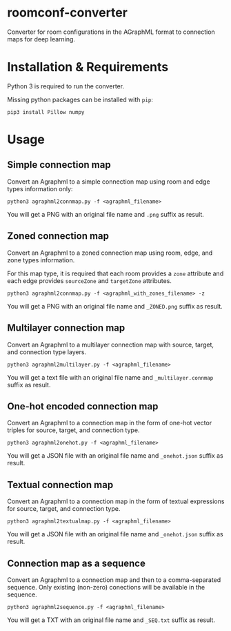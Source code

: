 # roomconf-converter
Converter for room configurations in the AGraphML format to connection maps for deep learning.

# Installation & Requirements

Python 3 is required to run the converter.

Missing python packages can be installed with `pip`:

`pip3 install Pillow numpy`

# Usage

## Simple connection map

Convert an Agraphml to a simple connection map using room and edge types information only:

`python3 agraphml2connmap.py -f <agraphml_filename>`

You will get a PNG with an original file name and `.png` suffix as result.

## Zoned connection map

Convert an Agraphml to a zoned connection map using room, edge, and zone types information.

For this map type, it is required that each room provides a `zone` attribute and each edge provides `sourceZone` and `targetZone` attributes.

`python3 agraphml2connmap.py -f <agraphml_with_zones_filename> -z`

You will get a PNG with an original file name and `_ZONED.png` suffix as result.

## Multilayer connection map

Convert an Agraphml to a multilayer connection map with source, target, and connection type layers.

`python3 agraphml2multilayer.py -f <agraphml_filename>`

You will get a text file with an original file name and `_multilayer.connmap` suffix as result.

## One-hot encoded connection map

Convert an Agraphml to a connection map in the form of one-hot vector triples for source, target, and connection type.

`python3 agraphml2onehot.py -f <agraphml_filename>`

You will get a JSON file with an original file name and `_onehot.json` suffix as result.

## Textual connection map

Convert an Agraphml to a connection map in the form of textual expressions for source, target, and connection type.

`python3 agraphml2textualmap.py -f <agraphml_filename>`

You will get a JSON file with an original file name and `_onehot.json` suffix as result.

## Connection map as a sequence

Convert an Agraphml to a connection map and then to a comma-separated sequence. Only existing (non-zero) conections will be available in the sequence.

`python3 agraphml2sequence.py -f <agraphml_filename>`

You will get a TXT with an original file name and `_SEQ.txt` suffix as result.
